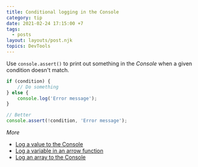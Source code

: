 ```yaml
---
title: Conditional logging in the Console
category: tip
date: 2021-02-24 17:15:00 +7
tags:
  - posts
layout: layouts/post.njk
topics: DevTools
---
```


Use `console.assert()` to print out something in the _Console_ when a given condition doesn't match.

```js
if (condition) {
    // Do something
} else {
    console.log('Error message');
}

// Better
console.assert(!condition, 'Error message');
```

_More_

* [Log a value to the Console](/log-a-value-to-the-console.html)
* [Log a variable in an arrow function](/log-a-variable-in-an-arrow-function.html)
* [Log an array to the Console](/log-an-array-to-the-console.html)